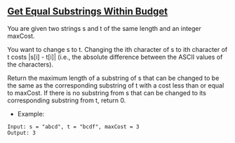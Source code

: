 ## [Get Equal Substrings Within Budget](https://leetcode.com/problems/get-equal-substrings-within-budget/description/)

You are given two strings s and t of the same length and an integer maxCost.

You want to change s to t. Changing the ith character of s to ith character of t costs |s[i] - t[i]| (i.e., the absolute difference between the ASCII values of the characters).

Return the maximum length of a substring of s that can be changed to be the same as the corresponding substring of t with a cost less than or equal to maxCost. If there is no substring from s that can be changed to its corresponding substring from t, return 0.



- Example:
```
Input: s = "abcd", t = "bcdf", maxCost = 3
Output: 3
```
